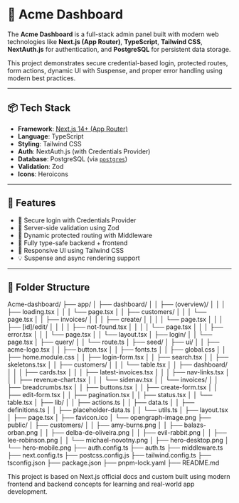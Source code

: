 # 🚀 Acme Dashboard

The **Acme Dashboard** is a full-stack admin panel built with modern web technologies like **Next.js (App Router)**, **TypeScript**, **Tailwind CSS**, **NextAuth.js** for authentication, and **PostgreSQL** for persistent data storage.

This project demonstrates secure credential-based login, protected routes, form actions, dynamic UI with Suspense, and proper error handling using modern best practices.

---

## 📦 Tech Stack

- **Framework**: [Next.js 14+ (App Router)](https://nextjs.org/docs/app)
- **Language**: TypeScript
- **Styling**: Tailwind CSS
- **Auth**: NextAuth.js (with Credentials Provider)
- **Database**: PostgreSQL (via [`postgres`](https://www.npmjs.com/package/postgres))
- **Validation**: Zod
- **Icons**: Heroicons

---

## 🧾 Features

- 🔐 Secure login with Credentials Provider
- 🧠 Server-side validation using Zod
- 📄 Dynamic protected routing with Middleware
- 🧩 Fully type-safe backend + frontend
- 🎨 Responsive UI using Tailwind CSS
- 💡 Suspense and async rendering support

---

## 📁 Folder Structure

Acme-dashboard/
├── app/
│   ├── dashboard/
│   │   ├── (overview)/
│   │   │   ├── loading.tsx
│   │   │   └── page.tsx
│   │   ├── customers/
│   │   │   └── page.tsx
│   │   ├── invoices/
│   │   │   ├── create/
│   │   │   │   └── page.tsx
│   │   │   ├── [id]/edit/
│   │   │   │   ├── not-found.tsx
│   │   │   │   └── page.tsx
│   │   │   ├── error.tsx
│   │   │   └── page.tsx
│   │   └── layout.tsx
│   ├── login/
│   │   └── page.tsx
│   ├── query/
│   │   └── route.ts
│   ├── seed/
│   ├── ui/
│   │   ├── acme-logo.tsx
│   │   ├── button.tsx
│   │   ├── fonts.ts
│   │   ├── global.css
│   │   ├── home.module.css
│   │   ├── login-form.tsx
│   │   ├── search.tsx
│   │   ├── skeletons.tsx
│   │   ├── customers/
│   │   │   └── table.tsx
│   │   ├── dashboard/
│   │   │   ├── cards.tsx
│   │   │   ├── latest-invoices.tsx
│   │   │   ├── nav-links.tsx
│   │   │   ├── revenue-chart.tsx
│   │   │   └── sidenav.tsx
│   │   └── invoices/
│   │       ├── breadcrumbs.tsx
│   │       ├── buttons.tsx
│   │       ├── create-form.tsx
│   │       ├── edit-form.tsx
│   │       ├── pagination.tsx
│   │       ├── status.tsx
│   │       └── table.tsx
│   ├── lib/
│   │   ├── actions.ts
│   │   ├── data.ts
│   │   ├── definitions.ts
│   │   ├── placeholder-data.ts
│   │   └── utils.ts
│   ├── layout.tsx
│   ├── page.tsx
│   ├── favicon.ico
│   └── opengraph-image.png
├── public/
│   ├── customers/
│   │   ├── amy-burns.png
│   │   ├── balazs-orban.png
│   │   ├── delba-de-oliveira.png
│   │   ├── evil-rabbit.png
│   │   ├── lee-robinson.png
│   │   └── michael-novotny.png
│   ├── hero-desktop.png
│   └── hero-mobile.png
├── auth.config.ts
├── auth.ts
├── middleware.ts
├── next.config.ts
├── postcss.config.js
├── tailwind.config.ts
├── tsconfig.json
├── package.json
├── pnpm-lock.yaml
├── README.md

This project is based on Next.js official docs and custom built using modern frontend and backend concepts for learning and real-world app development.
